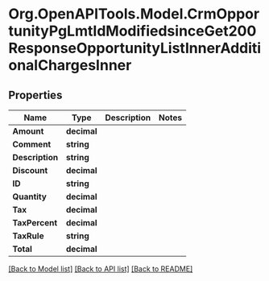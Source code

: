 # Org.OpenAPITools.Model.CrmOpportunityPgLmtIdModifiedsinceGet200ResponseOpportunityListInnerAdditionalChargesInner

## Properties

Name | Type | Description | Notes
------------ | ------------- | ------------- | -------------
**Amount** | **decimal** |  | 
**Comment** | **string** |  | 
**Description** | **string** |  | 
**Discount** | **decimal** |  | 
**ID** | **string** |  | 
**Quantity** | **decimal** |  | 
**Tax** | **decimal** |  | 
**TaxPercent** | **decimal** |  | 
**TaxRule** | **string** |  | 
**Total** | **decimal** |  | 

[[Back to Model list]](../README.md#documentation-for-models) [[Back to API list]](../README.md#documentation-for-api-endpoints) [[Back to README]](../README.md)

